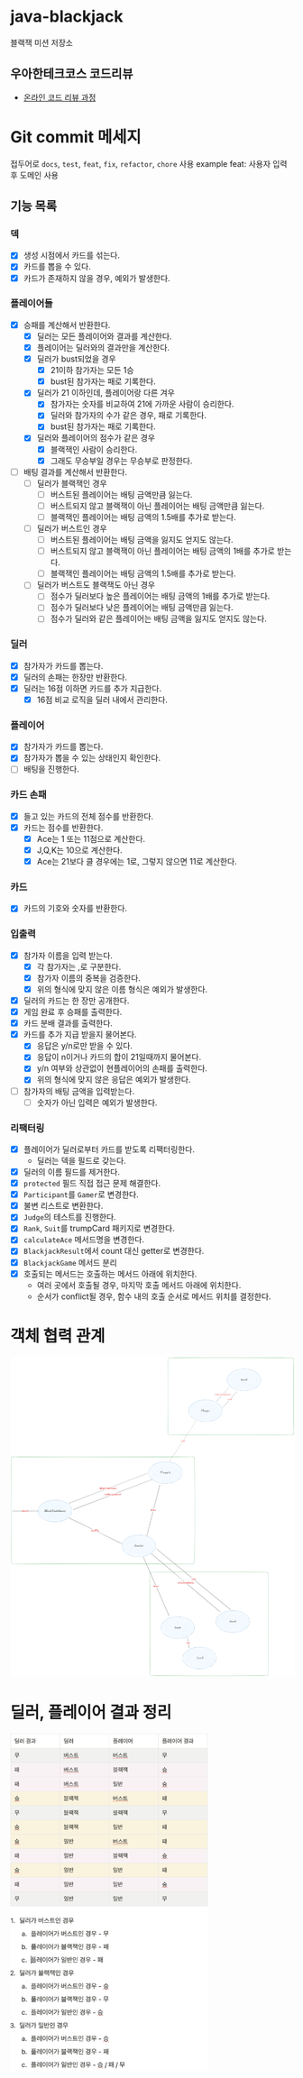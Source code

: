 # java-blackjack

블랙잭 미션 저장소

## 우아한테크코스 코드리뷰

- [온라인 코드 리뷰 과정](https://github.com/woowacourse/woowacourse-docs/blob/master/maincourse/README.md)

# Git commit 메세지

접두어로 `docs`, `test`, `feat`, `fix`, `refactor`, `chore` 사용
example feat: 사용자 입력 후 도메인 사용

## 기능 목록

### 덱

- [x] 생성 시점에서 카드를 섞는다.
- [x] 카드를 뽑을 수 있다.
- [x] 카드가 존재하지 않을 경우, 예외가 발생한다.

### 플레이어들

- [x] 승패를 계산해서 반환한다.
    - [x] 딜러는 모든 플레이어와 결과를 계산한다.
    - [x] 플레이어는 딜러와의 결과만을 계산한다.
    - [x] 딜러가 bust되었을 경우
        - [x] 21이하 참가자는 모든 1승
        - [x] bust된 참가자는 패로 기록한다.
    - [x] 딜러가 21 이하인데, 플레이어랑 다른 겨우
        - [x] 참가자는 숫자를 비교하여 21에 가까운 사람이 승리한다.
        - [x] 딜러와 참가자의 수가 같은 경우, 패로 기록한다.
        - [x] bust된 참가자는 패로 기록한다.
    - [x] 딜러와 플레이어의 점수가 같은 경우
        - [x] 블랙잭인 사람이 승리한다.
        - [x] 그래도 무승부일 경우는 무승부로 판정한다.
- [ ] 배팅 결과를 계산해서 반환한다.
  - [ ] 딜러가 블랙잭인 경우
    - [ ] 버스트된 플레이어는 배팅 금액만큼 잃는다.
    - [ ] 버스트되지 않고 블랙잭이 아닌 플레이어는 배팅 금액만큼 잃는다.
    - [ ] 블랙잭인 플레이어는 배팅 금액의 1.5배를 추가로 받는다.
  - [ ] 딜러가 버스트인 경우
    - [ ] 버스트된 플레이어는 배팅 금액을 잃지도 얻지도 않는다.
    - [ ] 버스트되지 않고 블랙잭이 아닌 플레이어는 배팅 금액의 1배를 추가로 받는다.
    - [ ] 블랙잭인 플레이어는 배팅 금액의 1.5배를 추가로 받는다.
  - [ ] 딜러가 버스트도 블랙잭도 아닌 경우
    - [ ] 점수가 딜러보다 높은 플레이어는 배팅 금액의 1배를 추가로 받는다.
    - [ ] 점수가 딜러보다 낮은 플레이어는 배팅 금액만큼 잃는다.
    - [ ] 점수가 딜러와 같은 플레이어는 배팅 금액을 잃지도 얻지도 않는다.

### 딜러

- [x] 참가자가 카드를 뽑는다.
- [x] 딜러의 손패는 한장만 반환한다.
- [x] 딜러는 16점 이하면 카드를 추가 지급한다.
  - [x] 16점 비교 로직을 딜러 내에서 관리한다.

### 플레이어

- [x] 참가자가 카드를 뽑는다.
- [x] 참가자가 뽑을 수 있는 상태인지 확인한다.
- [ ] 배팅을 진행한다.

### 카드 손패

- [x] 들고 있는 카드의 전체 점수를 반환한다.
- [x] 카드는 점수를 반환한다.
    - [x] Ace는 1 또는 11점으로 계산한다.
    - [x] J,Q,K는 10으로 계산한다.
    - [x] Ace는 21보다 클 경우에는 1로, 그렇지 않으면 11로 계산한다.

### 카드

- [x] 카드의 기호와 숫자를 반환한다.

### 입출력

- [x] 참가자 이름을 입력 받는다.
    - [x] 각 참가자는 ,로 구분한다.
    - [x] 참가자 이름의 중복을 검증한다.
    - [x] 위의 형식에 맞지 않은 이름 형식은 예외가 발생한다.
- [x] 딜러의 카드는 한 장만 공개한다.
- [x] 게임 완료 후 승패를 출력한다.
- [x] 카드 분배 결과를 출력한다.
- [x] 카드를 추가 지급 받을지 물어본다.
    - [x] 응답은 y/n로만 받을 수 있다.
    - [x] 응답이 n이거나 카드의 합이 21일때까지 물어본다.
    - [x] y/n 여부와 상관없이 현플레이어의 손패를 출력한다.
    - [x] 위의 형식에 맞지 않은 응답은 예외가 발생한다.
- [ ] 참가자의 배팅 금액을 입력받는다.
  - [ ] 숫자가 아닌 입력은 예외가 발생한다.

### 리팩터링

- [x] 플레이어가 딜러로부터 카드를 받도록 리팩터링한다.
    - 딜러는 덱을 필드로 갖는다.
- [x] 딜러의 이름 필드를 제거한다.
- [x] `protected` 필드 직접 접근 문제 해결한다.
- [x] `Participant`를 `Gamer`로 변경한다. 
- [x] 불변 리스트로 변환한다.
- [x] `Judge`의 테스트를 진행한다.
- [x] `Rank`, `Suit`를 trumpCard 패키지로 변경한다.
- [x] `calculateAce` 메서드명을 변경한다.
- [x] `BlackjackResult`에서 count 대신 getter로 변경한다.
- [x] `BlackjackGame` 메서드 분리
- [x] 호출되는 메서드는 호출하는 메서드 아래에 위치한다.
  - 여러 곳에서 호출될 경우, 마지막 호출 메서드 아래에 위치한다.
  - 순서가 conflict될 경우, 함수 내의 호출 순서로 메서드 위치를 결정한다.

# 객체 협력 관계

<img alt="결과" width="550" src=./src/main/java/resources/static/objectRelations.png>


# 딜러, 플레이어 결과 정리

<img alt="결과" width="350px" src=./src/main/java/resources/static/result.png>
